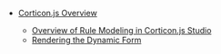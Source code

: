 * [Corticon.js Overview](/)

  * [Overview of Rule Modeling in Corticon.js Studio](/Rules/README.md)
  * [Rendering the Dynamic Form](/Rendering/README.md)
